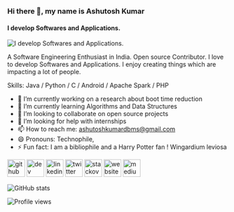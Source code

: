 ### Hi there 👋, my name is Ashutosh Kumar
#### I develop Softwares and Applications.
![I develop Softwares and Applications.](https://ashutoshkumar.tech/)

A Software Engineering Enthusiast in India. Open source Contributor. I love to develop Softwares and Applications. I enjoy creating things which are impacting a lot of people.

Skills: Java / Python / C / Android / Apache Spark / PHP

- 🔭 I’m currently working on a research about boot time reduction 
- 🌱 I’m currently learning Algorithms and Data Structures 
- 👯 I’m looking to collaborate on open source projects 
- 🤔 I’m looking for help with internships 
- 📫 How to reach me: ashutoshkumardbms@gmail.com 
- 😄 Pronouns: Technophile,  
- ⚡ Fun fact: I am a bibliophile and a Harry Potter fan ! Wingardium leviosa 


[<img src='https://cdn.jsdelivr.net/npm/simple-icons@3.0.1/icons/github.svg' alt='github' height='40'>](https://github.com/https://github.com/Ashutoshcoder)  [<img src='https://cdn.jsdelivr.net/npm/simple-icons@3.0.1/icons/dev-dot-to.svg' alt='dev' height='40'>](https://dev.to/https://dev.to/ashutoshcoder)  [<img src='https://cdn.jsdelivr.net/npm/simple-icons@3.0.1/icons/linkedin.svg' alt='linkedin' height='40'>](https://www.linkedin.com/in/https://www.linkedin.com/in/ashutoshkumarlink//)  [<img src='https://cdn.jsdelivr.net/npm/simple-icons@3.0.1/icons/twitter.svg' alt='twitter' height='40'>](https://twitter.com/https://twitter.com/ashutoshkumarjs)  [<img src='https://cdn.jsdelivr.net/npm/simple-icons@3.0.1/icons/stackoverflow.svg' alt='stackoverflow' height='40'>](https://stackoverflow.com/users/https://stackoverflow.com/users/9433311/ashutosh-kumar)  [<img src='https://cdn.jsdelivr.net/npm/simple-icons@3.0.1/icons/icloud.svg' alt='website' height='40'>](https://ashutoshkumar.tech/)  [<img src='https://cdn.jsdelivr.net/npm/simple-icons@3.0.1/icons/medium.svg' alt='medium' height='40'>](https://medium.com/@ashutoshkumardbms)  

![GitHub stats](https://github-readme-stats.vercel.app/api?username=https://github.com/Ashutoshcoder&show_icons=true)  

![Profile views](https://gpvc.arturio.dev/https://github.com/Ashutoshcoder)  

